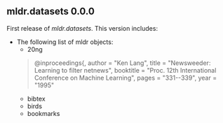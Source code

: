 ## mldr.datasets 0.0.0

First release of *mldr.datasets*. This version includes:

* The following list of mldr objects:
    * 20ng
    > @inproceedings{,
  author = "Ken Lang",
  title = "Newsweeder: Learning to filter netnews",
  booktitle = "Proc. 12th International Conference on Machine Learning",
  pages = "331--339",
  year = "1995"
    * bibtex
    * birds
    * bookmarks

